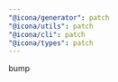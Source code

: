 ```yaml
---
"@icona/generator": patch
"@icona/utils": patch
"@icona/cli": patch
"@icona/types": patch
---
```


bump
